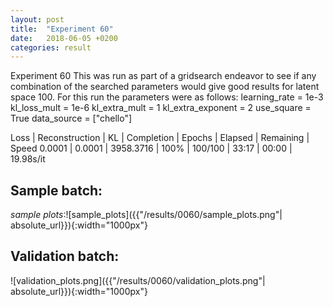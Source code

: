 ```yaml
---
layout: post
title:  "Experiment 60"
date:   2018-06-05 +0200
categories: result
---
```

Experiment 60
This was run as part of a gridsearch endeavor to see if any combination of the searched parameters would give good results for latent space 100.
For this run the parameters were as follows:
learning_rate = 1e-3
kl_loss_mult = 1e-6
kl_extra_mult = 1
kl_extra_exponent = 2
use_square = True
data_source = ["chello"]

Loss | Reconstruction | KL | Completion | Epochs | Elapsed | Remaining | Speed
0.0001 | 0.0001 | 3958.3716 | 100% | 100/100 | 33:17 | 00:00 | 19.98s/it



## **Sample batch**:

_sample plots_:![sample_plots]({{"/results/0060/sample_plots.png"| absolute_url}}){:width="1000px"}

## **Validation batch**:

![validation_plots.png]({{"/results/0060/validation_plots.png"| absolute_url}}){:width="1000px"}
